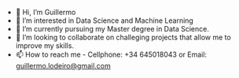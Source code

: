 - 👋 Hi, I’m Guillermo
- 👀 I’m interested in Data Science and Machine Learning
- 🌱 I’m currently pursuing my Master degree in Data Science.
- 💞️ I’m looking to collaborate on challeging projects that allow me to improve my skills.
- 📫 How to reach me - Cellphone: +34 645018043 or Email: guillermo.lodeiro@gmail.com

<!---
guilleldas/guilleldas is a ✨ special ✨ repository because its `README.md` (this file) appears on your GitHub profile.
You can click the Preview link to take a look at your changes.
--->
